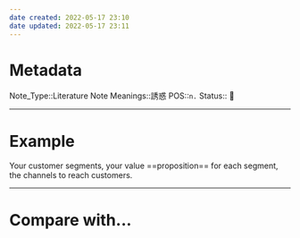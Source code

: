 ```yaml
---
date created: 2022-05-17 23:10
date updated: 2022-05-17 23:11
---
```


# Metadata

Note_Type::Literature Note
Meanings::誘惑
POS::`n.`
Status:: 👶

---

# Example

Your customer segments, your value ==proposition== for each segment, the channels to reach customers.

---

# Compare with...
